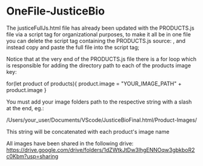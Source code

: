 # OneFile-JusticeBio

The justiceFullJs.html file has already been updated with the PRODUCTS.js file via a script tag for organizational purposes, to make it all be in one file you can delete the script tag containing the PRODUCTS.js source: <script src="PRODUCTS.js"></script> , and instead copy and paste the full file into the script tag;

Notice that at the very end of the PRODUCTS.js file there is a for loop which is responsible for adding the directory path to each of the products image 
key:

for(let product of products){
      product.image = "YOUR_IMAGE_PATH" + product.image
    }
    
You must add your image folders path to the respective string with a slash at the end, eg.:

/Users/your_user/Documents/VScode/JusticeBioFinal.html/Product-Images/

This string will be concatenated with each product's image name

All images have been shared in the following drive: 
https://drive.google.com/drive/folders/1dZWtkJtDw3lhgENNOqw3gbkboR2c0Kbm?usp=sharing

